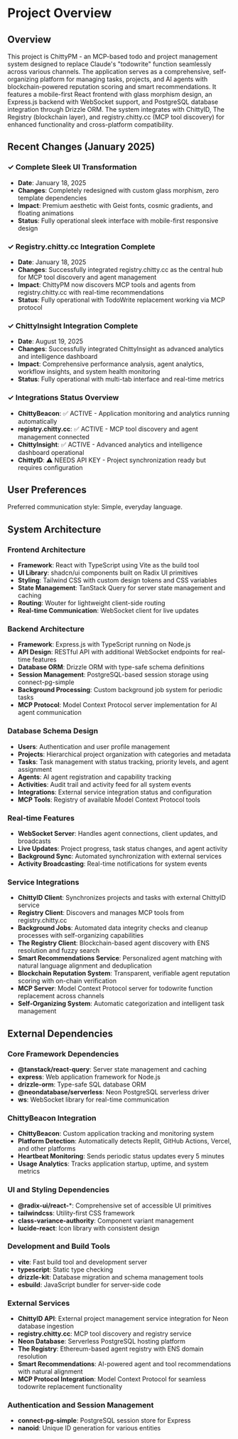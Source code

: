 # Project Overview

## Overview

This project is ChittyPM - an MCP-based todo and project management system designed to replace Claude's "todowrite" function seamlessly across various channels. The application serves as a comprehensive, self-organizing platform for managing tasks, projects, and AI agents with blockchain-powered reputation scoring and smart recommendations. It features a mobile-first React frontend with glass morphism design, an Express.js backend with WebSocket support, and PostgreSQL database integration through Drizzle ORM. The system integrates with ChittyID, The Registry (blockchain layer), and registry.chitty.cc (MCP tool discovery) for enhanced functionality and cross-platform compatibility.

## Recent Changes (January 2025)

### ✓ Complete Sleek UI Transformation
- **Date**: January 18, 2025
- **Changes**: Completely redesigned with custom glass morphism, zero template dependencies
- **Impact**: Premium aesthetic with Geist fonts, cosmic gradients, and floating animations
- **Status**: Fully operational sleek interface with mobile-first responsive design

### ✓ Registry.chitty.cc Integration Complete
- **Date**: January 18, 2025
- **Changes**: Successfully integrated registry.chitty.cc as the central hub for MCP tool discovery and agent management
- **Impact**: ChittyPM now discovers MCP tools and agents from registry.chitty.cc with real-time recommendations
- **Status**: Fully operational with TodoWrite replacement working via MCP protocol

### ✓ ChittyInsight Integration Complete
- **Date**: August 19, 2025
- **Changes**: Successfully integrated ChittyInsight as advanced analytics and intelligence dashboard
- **Impact**: Comprehensive performance analysis, agent analytics, workflow insights, and system health monitoring
- **Status**: Fully operational with multi-tab interface and real-time metrics

### ✓ Integrations Status Overview
- **ChittyBeacon**: ✅ ACTIVE - Application monitoring and analytics running automatically
- **registry.chitty.cc**: ✅ ACTIVE - MCP tool discovery and agent management connected
- **ChittyInsight**: ✅ ACTIVE - Advanced analytics and intelligence dashboard operational
- **ChittyID**: ⚠️ NEEDS API KEY - Project synchronization ready but requires configuration

## User Preferences

Preferred communication style: Simple, everyday language.

## System Architecture

### Frontend Architecture
- **Framework**: React with TypeScript using Vite as the build tool
- **UI Library**: shadcn/ui components built on Radix UI primitives
- **Styling**: Tailwind CSS with custom design tokens and CSS variables
- **State Management**: TanStack Query for server state management and caching
- **Routing**: Wouter for lightweight client-side routing
- **Real-time Communication**: WebSocket client for live updates

### Backend Architecture
- **Framework**: Express.js with TypeScript running on Node.js
- **API Design**: RESTful API with additional WebSocket endpoints for real-time features
- **Database ORM**: Drizzle ORM with type-safe schema definitions
- **Session Management**: PostgreSQL-based session storage using connect-pg-simple
- **Background Processing**: Custom background job system for periodic tasks
- **MCP Protocol**: Model Context Protocol server implementation for AI agent communication

### Database Schema Design
- **Users**: Authentication and user profile management
- **Projects**: Hierarchical project organization with categories and metadata
- **Tasks**: Task management with status tracking, priority levels, and agent assignment
- **Agents**: AI agent registration and capability tracking
- **Activities**: Audit trail and activity feed for all system events
- **Integrations**: External service integration status and configuration
- **MCP Tools**: Registry of available Model Context Protocol tools

### Real-time Features
- **WebSocket Server**: Handles agent connections, client updates, and broadcasts
- **Live Updates**: Project progress, task status changes, and agent activity
- **Background Sync**: Automated synchronization with external services
- **Activity Broadcasting**: Real-time notifications for system events

### Service Integrations
- **ChittyID Client**: Synchronizes projects and tasks with external ChittyID service
- **Registry Client**: Discovers and manages MCP tools from registry.chitty.cc
- **Background Jobs**: Automated data integrity checks and cleanup processes with self-organizing capabilities
- **The Registry Client**: Blockchain-based agent discovery with ENS resolution and fuzzy search
- **Smart Recommendations Service**: Personalized agent matching with natural language alignment and deduplication
- **Blockchain Reputation System**: Transparent, verifiable agent reputation scoring with on-chain verification
- **MCP Server**: Model Context Protocol server for todowrite function replacement across channels
- **Self-Organizing System**: Automatic categorization and intelligent task management

## External Dependencies

### Core Framework Dependencies
- **@tanstack/react-query**: Server state management and caching
- **express**: Web application framework for Node.js
- **drizzle-orm**: Type-safe SQL database ORM
- **@neondatabase/serverless**: Neon PostgreSQL serverless driver
- **ws**: WebSocket library for real-time communication

### ChittyBeacon Integration
- **ChittyBeacon**: Custom application tracking and monitoring system
- **Platform Detection**: Automatically detects Replit, GitHub Actions, Vercel, and other platforms
- **Heartbeat Monitoring**: Sends periodic status updates every 5 minutes
- **Usage Analytics**: Tracks application startup, uptime, and system metrics

### UI and Styling Dependencies
- **@radix-ui/react-***: Comprehensive set of accessible UI primitives
- **tailwindcss**: Utility-first CSS framework
- **class-variance-authority**: Component variant management
- **lucide-react**: Icon library with consistent design

### Development and Build Tools
- **vite**: Fast build tool and development server
- **typescript**: Static type checking
- **drizzle-kit**: Database migration and schema management tools
- **esbuild**: JavaScript bundler for server-side code

### External Services
- **ChittyID API**: External project management service integration for Neon database ingestion
- **registry.chitty.cc**: MCP tool discovery and registry service
- **Neon Database**: Serverless PostgreSQL hosting platform
- **The Registry**: Ethereum-based agent registry with ENS domain resolution
- **Smart Recommendations**: AI-powered agent and tool recommendations with natural alignment
- **MCP Protocol Integration**: Model Context Protocol for seamless todowrite replacement functionality

### Authentication and Session Management
- **connect-pg-simple**: PostgreSQL session store for Express
- **nanoid**: Unique ID generation for various entities